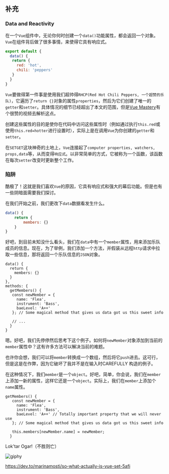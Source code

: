 ## 补充

### Data and Reactivity

在一个`Vue`组件中，无论你何时创建一个`data()`功能属性，都会返回一个对象。`Vue`在组件背后做了很多事情，来使得它具有响应式。

```javascript
export default {
  data() {
   return {
     red: 'hot',
     chili: 'peppers'
   }
  }
}
```

`Vue`要做得第一件事是使用我们超帅得`RHCP(Red Hot Chili Peppers, 一个超赞的乐队)`，它遍历了`return {}`对象的属性`properties`，然后为它们创建了唯一的`getter`和`setter`。具体情况的细节已经超出了本文的范围，但是[Vue Mastery](https://www.vuemastery.com/courses/advanced-components/build-a-reactivity-system)有个很赞的视频去解析这点。

创建这些属性的目的是使你在代码中访问这些属性时（例如通过执行`this.red`或使用`this.red=hotter`进行设置时），实际上是在调用`Vue`为你创建的`getter`和`setter`。

在`SETGET`这块神奇的土地上，`Vue`连接起了`computer properties, watchers, props,data`等，从而变得`响应式`。以非常简单的方式，它被称为一个函数，该函数在每次`setter`改变时更新整个工作。



### 陷阱

酷极了！这就是我们喜欢`Vue`的原因，它具有响应式和强大的幕后功能。但是也有一些阴暗面需要我们探讨。

在我们开始之前，我们更改下`data`数据看发生什么。

```javascript
data() {
    return {
        members: {}
    }
}
```

好吧，到目前未知没什么看头，我们在`data`中有一个`member`属性，用来添加乐队成员的信息。现在，为了举例，我们添加一个方法，并假装从远程`http`请求中拉取一些信息，那将返回一个乐队信息的`JSON`对象。

```javasc
data() {
  return {
    members: {}
  }
},
methods: {
  getMembers() {
   const newMember = {
     name: 'Flea',
     instrument: 'Bass',
     baeLevel: 'A++'
   }; // Some magical method that gives us data got us this sweet info

   // ...
  }
}
```

嗯。好吧，我们先停停然后思考下这个例子。如何将`newMember`对象添加到当前的`member`属性中？这有许多方法可以解决当前的难题。

也许你会想，我们可以将`member`转换成一个数组，然后将它`push`进去。这可行，但是这是在作弊，因为它破坏了我并不是在输入时CAREFULLY 构造的例子。

在这种情况下，我们`member`是一个`object`。好吧，简单，你会说，我们在`member`上添加一新的属性，这样它还是一个`object`。实际上，我们在`member`上添加个`name`属性。

```javasc
getMembers() {
   const newMember = {
     name: 'Flea',
     instrument: 'Bass',
     baeLevel: 'A++' // Totally important property that we will never use
   }; // Some magical method that gives us data got us this sweet info

   this.members[newMember.name] = newMember;
  }
```

Lok'tar Ogar!（不胜则亡）

![giphy](https://i.giphy.com/media/Cs5PBOnbE7MU8/giphy.gif)



https://dev.to/marinamosti/so-what-actually-is-vue-set-5afi
